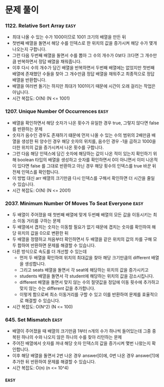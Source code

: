 # 문제 풀이

### 1122. Relative Sort Array ```EASY```
- 최대 나올 수 있는 수가 1000이므로 1001 크기의 배열을 만든 뒤
- 첫번째 배열을 돌면서 해당 수를 인덱스로 한 위치의 값을 증가시켜 해당 수가 몇개 나오는지 구합니다.
- 그런 다음 두번째 배열을 돌면서 수를 뽑아 그 수의 개수가 0보다 크다면 그 개수만큼 반복하면서 정답 배열을 채워줍니다.
- 이후 다시 수의 개수가 담긴 배열을 반복하면서 두번째 배열에는 없었지만 첫번째 배열에 존재했던 수들을 찾아 그 개수만큼 정답 배열을 채워주고 최종적으로 정답 배열을 반환합니다.
- 배열을 여러번 돌기는 하지만 최대가 1001이기 때문에 시간이 오래 걸리는 작업은 아닙니다.
- 시간 복잡도: O(N) (N <= 1001)

### 1207. Unique Number Of Occurrences ```EASY```
- 배열을 확인하면서 해당 숫자가 나온 횟수가 유일한 경우 true, 그렇지 않다면 false를 반환하는 문제
- 숫자가 음수인 경우도 존재하기 떄문에 먼저 나올 수 있는 수의 범위의 2배만큼 배열을 생성한 뒤 양수인 경우 해당 숫자의 위치를, 음수인 경우 -1을 곱하고 1000을 더한 위치의 값을 증가시켜서 나온 횟수를 구합니다.
- 그런 다음 해당 인덱스에 담긴 숫자에 해당하는 값이 나온 적이 있는지 확인하기 위해 boolean 타입의 배열을 생성하고 숫자를 확인하면서 0이 아니면서 이미 나온적이 있다면 false 를 그대로 반환하고 아닌 경우 해당 횟수의 인덱스를 true 바꾼 뒤 전체 인덱스를 확인합니다.
- 이 방법 대신 arr 배열의 크기만큼 다시 인덱스를 구해서 확인하면 더 시간을 줄일 수 있습니다.
- 시간 복잡도: O(N) (N <= 2001)

### 2037. Minimum Number Of Moves To Seat Everyone ```EASY```
- 두 배열이 주어졌을 때 첫번째 배열에 맞게 두번째 배열의 모든 값을 이동시키는 최소 이동 거리를 구하는 문제
- 두 배열에서 겹치는 숫자는 이동할 필요가 없기 때문에 겹치는 숫자를 확인하여 해당 위치의 값을 0으로 변환한 뒤
- 두 배열을 정렬하고 처음부터 확인하면서 두 배열을 같은 위치의 값의 차를 구해 모두 합하여 반환하면 문제를 해결할 수 있습니다.
- 다른 방식으로 속도를 더 개선할 수 있는데
  + 먼저 두 배열을 확인하여 위치의 최대값을 찾아 해당 크기만큼의 different 배열을 생성합니다.
  + 그리고 seats 배열을 돌면서 각 seat에 해당하는 위치의 값을 증가시키고
  + students 배열을 돌면서 각 student에 해당하는 위치의 값을 감소시킵니다.
  + different 배열을 돌면서 맞지 않는 수의 절댓값을 정답에 이동 횟수에 추가하고 맞지 않는 수는 different 값을 추가합니다.
  + 이렇게 함으로써 최소 이동거리를 구할 수 있고 이를 반환하여 문제를 효율적으로 해결할 수 있습니다.
- 시간 복잡도: O(N^2) (N <= 100)

### 645. Set Mismatch ```EASY```
- 배열이 주어졌을 때 배열의 크기만큼 1부터 n개의 수가 하나씩 들어있는데 그중 중복된 하나의 수와 나오지 않은 하나의 수를 찾아 리턴하는 문제
- 주어진 배열에서 숫자를 꺼내 해당 숫자 인덱스의 값을 증가시켜 몇번 나왔는지 확인합니다.
- 이후 해당 배열을 돌면서 2번 나온 경우 answer[0]에, 0번 나온 경우 answer[1]에 추가한 뒤 반환하여 문제를 해결할 수 있습니다.
- 시간 복잡도: O(n) (n <= 10^4)

### ```EASY```




